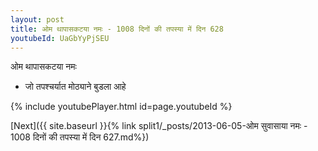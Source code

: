 ```yaml
---
layout: post
title: ओम थापासकटया नमः - 1008 दिनों की तपस्या में दिन 628
youtubeId: UaGbYyPjSEU
---
```

 
 
 ओम थापासकटया नमः  
 
 -  जो तपश्चर्यात मोठ्याने बुडला आहे 
 
  
 
  
 
 
 
 
 
 


{% include youtubePlayer.html id=page.youtubeId %}
 
[Next]({{ site.baseurl }}{% link  split1/_posts/2013-06-05-ओम सुवासाया नमः - 1008 दिनों की तपस्या में दिन 627.md%})
 

